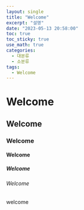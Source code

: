 ```yaml
---
layout: single
title: "Welcome"
excerpt: "설명"
date: "2023-05-13 20:58:00"
toc: true
toc_sticky: true
use_math: true
categories:
  - 대분류
  - 소분류
tags:
  - Welcome
---
```


# Welcome

## Welcome

### Welcome

#### Welcome

##### Welcome

###### Welcome

welcome